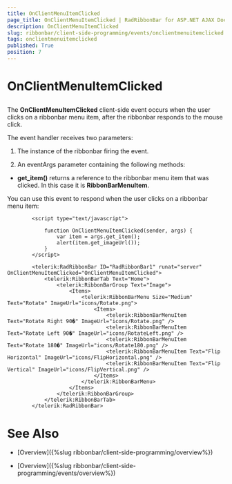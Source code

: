 ```yaml
---
title: OnClientMenuItemClicked
page_title: OnClientMenuItemClicked | RadRibbonBar for ASP.NET AJAX Documentation
description: OnClientMenuItemClicked
slug: ribbonbar/client-side-programming/events/onclientmenuitemclicked
tags: onclientmenuitemclicked
published: True
position: 7
---
```


# OnClientMenuItemClicked



## 

The **OnClientMenuItemClicked** client-side event occurs when the user clicks on a ribbonbar menu item, after the ribbonbar responds to the mouse click.

The event handler receives two parameters:

1. The instance of the ribbonbar firing the event.

1. An eventArgs parameter containing the following methods:

* **get_item()** returns a reference to the ribbonbar menu item that was clicked. In this case it is **RibbonBarMenuItem**.

You can use this event to respond when the user clicks on a ribbonbar menu item:

````ASPNET
	    <script type="text/javascript">
	
	        function OnClientMenuItemClicked(sender, args) {
	            var item = args.get_item();
	            alert(item.get_imageUrl());
	        }       
	    </script>
	
	    <telerik:RadRibbonBar ID="RadRibbonBar1" runat="server" OnClientMenuItemClicked="OnClientMenuItemClicked">
	        <telerik:RibbonBarTab Text="Home">
	            <telerik:RibbonBarGroup Text="Image">
	                <Items>
	                    <telerik:RibbonBarMenu Size="Medium" Text="Rotate" ImageUrl="icons/Rotate.png">
	                        <Items>
	                            <telerik:RibbonBarMenuItem Text="Rotate Right 90�" ImageUrl="icons/Rotate.png" />
	                            <telerik:RibbonBarMenuItem Text="Rotate Left 90�" ImageUrl="icons/RotateLeft.png" />
	                            <telerik:RibbonBarMenuItem Text="Rotate 180�" ImageUrl="icons/Rotate180.png" />
	                            <telerik:RibbonBarMenuItem Text="Flip Horizontal" ImageUrl="icons/FlipHorizontal.png" />
	                            <telerik:RibbonBarMenuItem Text="Flip Vertical" ImageUrl="icons/FlipVertical.png" />
	                        </Items>
	                    </telerik:RibbonBarMenu>
	                </Items>
	            </telerik:RibbonBarGroup>
	        </telerik:RibbonBarTab>
	    </telerik:RadRibbonBar>
````



# See Also

 * [Overview]({%slug ribbonbar/client-side-programming/overview%})

 * [Overview]({%slug ribbonbar/client-side-programming/events/overview%})
